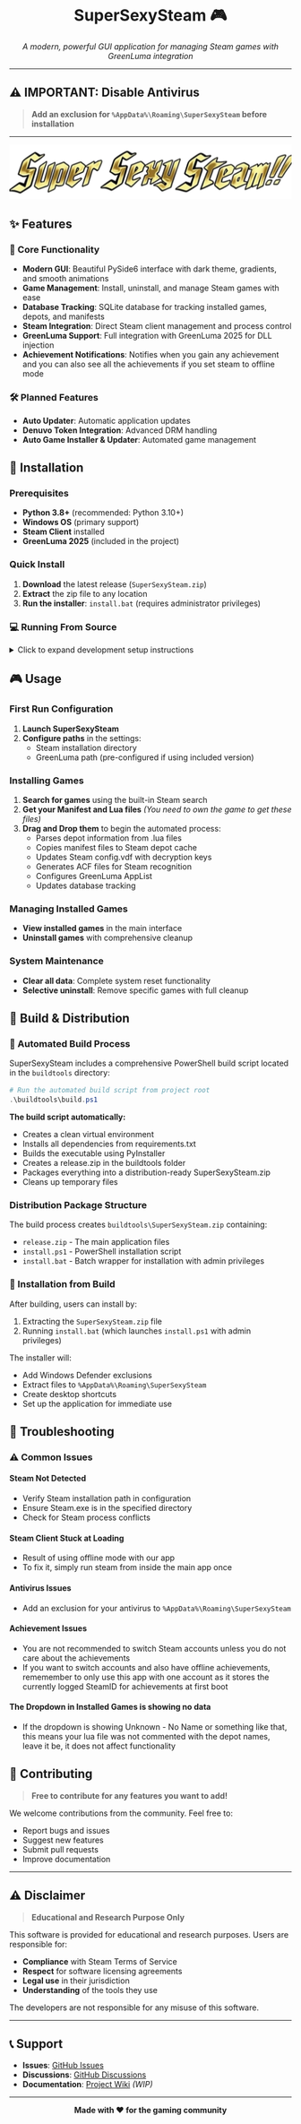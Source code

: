 <div align="center">

# SuperSexySteam 🎮

*A modern, powerful GUI application for managing Steam games with GreenLuma integration*

</div>

---

## ⚠️ **IMPORTANT: Disable Antivirus**
> **Add an exclusion for `%AppData%\Roaming\SuperSexySteam` before installation**

---

![SuperSexySteam](header.png)

## ✨ Features

### 🎯 Core Functionality
- **Modern GUI**: Beautiful PySide6 interface with dark theme, gradients, and smooth animations
- **Game Management**: Install, uninstall, and manage Steam games with ease
- **Database Tracking**: SQLite database for tracking installed games, depots, and manifests
- **Steam Integration**: Direct Steam client management and process control
- **GreenLuma Support**: Full integration with GreenLuma 2025 for DLL injection
- **Achievement Notifications**: Notifies when you gain any achievement and you can also see all the achievements if you set steam to offline mode
### 🛠️ Planned Features
- **Auto Updater**: Automatic application updates
- **Denuvo Token Integration**: Advanced DRM handling
- **Auto Game Installer & Updater**: Automated game management

## 🚀 Installation

### Prerequisites
- **Python 3.8+** (recommended: Python 3.10+)
- **Windows OS** (primary support)
- **Steam Client** installed
- **GreenLuma 2025** (included in the project)

### Quick Install
1. **Download** the latest release (`SuperSexySteam.zip`)
2. **Extract** the zip file to any location
3. **Run the installer**: `install.bat` (requires administrator privileges)

### 💻 Running From Source

<details>
<summary>Click to expand development setup instructions</summary>

1. **Clone the repository**:
   ```bash
   git clone https://github.com/PSSGAMER/SuperSexySteam.git
   cd SuperSexySteam
   ```

2. **Create virtual environment**:
   ```bash
   python -m venv venv
   venv\Scripts\activate
   ```

3. **Install dependencies**:
   ```bash
   pip install -r requirements.txt
   ```

4. **Run the application**:
   ```bash
   python SuperSexySteam.py
   ```

</details>

## 🎮 Usage

### First Run Configuration
1. **Launch SuperSexySteam**
2. **Configure paths** in the settings:
   - Steam installation directory
   - GreenLuma path (pre-configured if using included version)

### Installing Games
1. **Search for games** using the built-in Steam search
2. **Get your Manifest and Lua files** *(You need to own the game to get these files)*
3. **Drag and Drop them** to begin the automated process:
   - Parses depot information from .lua files
   - Copies manifest files to Steam depot cache
   - Updates Steam config.vdf with decryption keys
   - Generates ACF files for Steam recognition
   - Configures GreenLuma AppList
   - Updates database tracking

### Managing Installed Games
- **View installed games** in the main interface
- **Uninstall games** with comprehensive cleanup

### System Maintenance
- **Clear all data**: Complete system reset functionality
- **Selective uninstall**: Remove specific games with full cleanup


## 🔧 Build & Distribution

### 🔨 Automated Build Process
SuperSexySteam includes a comprehensive PowerShell build script located in the `buildtools` directory:

```powershell
# Run the automated build script from project root
.\buildtools\build.ps1
```

**The build script automatically:**
- Creates a clean virtual environment
- Installs all dependencies from requirements.txt
- Builds the executable using PyInstaller
- Creates a release.zip in the buildtools folder
- Packages everything into a distribution-ready SuperSexySteam.zip
- Cleans up temporary files

### Distribution Package Structure
The build process creates `buildtools\SuperSexySteam.zip` containing:
- `release.zip` - The main application files
- `install.ps1` - PowerShell installation script
- `install.bat` - Batch wrapper for installation with admin privileges

### 🚀 Installation from Build
After building, users can install by:
1. Extracting the `SuperSexySteam.zip` file
2. Running `install.bat` (which launches `install.ps1` with admin privileges)

The installer will:
- Add Windows Defender exclusions
- Extract files to `%AppData%\Roaming\SuperSexySteam`
- Create desktop shortcuts
- Set up the application for immediate use

## 🐛 Troubleshooting

### ⚠️ Common Issues

#### Steam Not Detected
- Verify Steam installation path in configuration
- Ensure Steam.exe is in the specified directory
- Check for Steam process conflicts

#### Steam Client Stuck at Loading
- Result of using offline mode with our app
- To fix it, simply run steam from inside the main app once

#### Antivirus Issues
- Add an exclusion for your antivirus to `%AppData%\Roaming\SuperSexySteam`

#### Achievement Issues
- You are not recommended to switch Steam accounts unless you do not care about the achievements
- If you want to switch accounts and also have offline achievements, rememember to only use this app with one account as it stores the currently logged SteamID for achievements at first boot

#### The Dropdown in Installed Games is showing no data
- If the dropdown is showing Unknown - No Name or something like that, this means your lua file was not commented with the depot names, leave it be, it does not affect functionality

## 🤝 Contributing

> **Free to contribute for any features you want to add!**

We welcome contributions from the community. Feel free to:
- Report bugs and issues
- Suggest new features
- Submit pull requests
- Improve documentation

---

## ⚠️ Disclaimer

> **Educational and Research Purpose Only**

This software is provided for educational and research purposes. Users are responsible for:
- **Compliance** with Steam Terms of Service
- **Respect** for software licensing agreements
- **Legal use** in their jurisdiction
- **Understanding** of the tools they use

The developers are not responsible for any misuse of this software.

---

## 📞 Support

- **Issues**: [GitHub Issues](https://github.com/PSSGAMER/SuperSexySteam/issues)
- **Discussions**: [GitHub Discussions](https://github.com/PSSGAMER/SuperSexySteam/discussions)
- **Documentation**: [Project Wiki](https://github.com/PSSGAMER/SuperSexySteam/wiki) *(WIP)*

---

<div align="center">

**Made with ❤️ for the gaming community**

</div>
